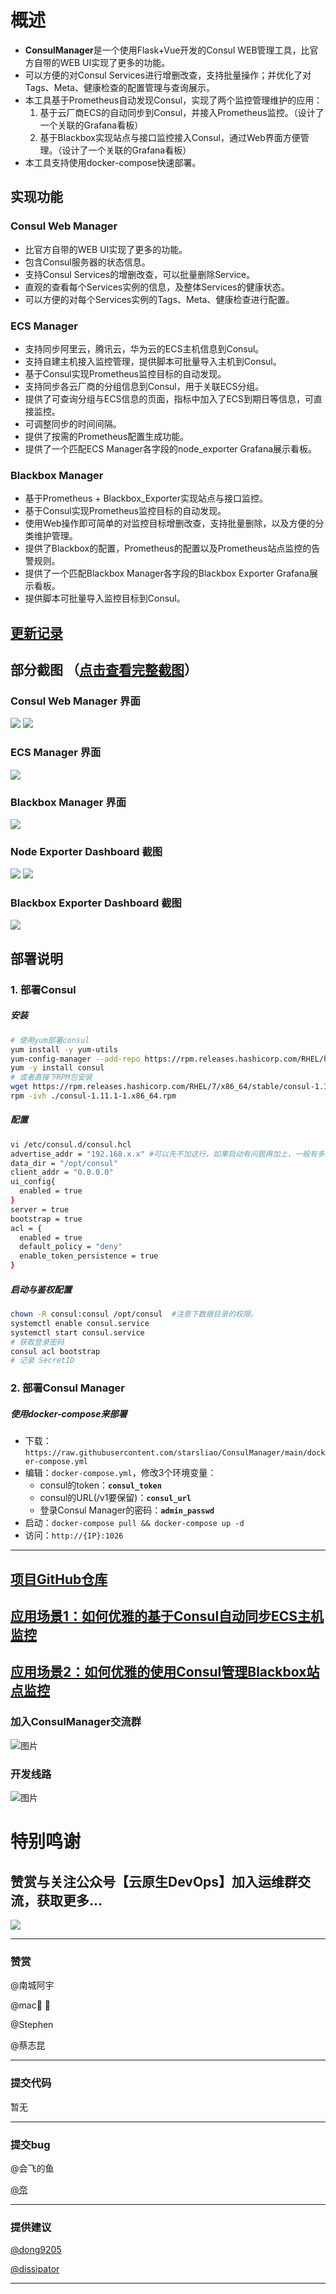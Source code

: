 # 概述
- **ConsulManager**是一个使用Flask+Vue开发的Consul WEB管理工具，比官方自带的WEB UI实现了更多的功能。
- 可以方便的对Consul Services进行增删改查，支持批量操作；并优化了对Tags、Meta、健康检查的配置管理与查询展示。
- 本工具基于Prometheus自动发现Consul，实现了两个监控管理维护的应用：
  1. 基于云厂商ECS的自动同步到Consul，并接入Prometheus监控。（设计了一个关联的Grafana看板）
  2. 基于Blackbox实现站点与接口监控接入Consul，通过Web界面方便管理。（设计了一个关联的Grafana看板）
- 本工具支持使用docker-compose快速部署。

## 实现功能
### Consul Web Manager
- 比官方自带的WEB UI实现了更多的功能。
- 包含Consul服务器的状态信息。
- 支持Consul Services的增删改查，可以批量删除Service。
- 直观的查看每个Services实例的信息，及整体Services的健康状态。
- 可以方便的对每个Services实例的Tags、Meta、健康检查进行配置。

### ECS Manager
- 支持同步阿里云，腾讯云，华为云的ECS主机信息到Consul。
- 支持自建主机接入监控管理，提供脚本可批量导入主机到Consul。
- 基于Consul实现Prometheus监控目标的自动发现。
- 支持同步各云厂商的分组信息到Consul，用于关联ECS分组。
- 提供了可查询分组与ECS信息的页面，指标中加入了ECS到期日等信息，可直接监控。
- 可调整同步的时间间隔。
- 提供了按需的Prometheus配置生成功能。
- 提供了一个匹配ECS Manager各字段的node_exporter Grafana展示看板。

### Blackbox Manager 
- 基于Prometheus + Blackbox_Exporter实现站点与接口监控。
- 基于Consul实现Prometheus监控目标的自动发现。
- 使用Web操作即可简单的对监控目标增删改查，支持批量删除，以及方便的分类维护管理。
- 提供了Blackbox的配置，Prometheus的配置以及Prometheus站点监控的告警规则。
- 提供了一个匹配Blackbox Manager各字段的Blackbox Exporter Grafana展示看板。
- 提供脚本可批量导入监控目标到Consul。

## [更新记录](https://github.com/starsliao/ConsulManager/releases)

## 部分截图  （[点击查看完整截图](https://github.com/starsliao/ConsulManager/tree/main/screenshot#%E6%88%AA%E5%9B%BE)）
### Consul Web Manager 界面
![](https://raw.githubusercontent.com/starsliao/ConsulManager/main/screenshot/consul1.PNG)
![](https://raw.githubusercontent.com/starsliao/ConsulManager/main/screenshot/consul3.PNG)
### ECS Manager 界面
![](https://raw.githubusercontent.com/starsliao/ConsulManager/main/screenshot/ecs1.PNG)
### Blackbox Manager 界面
![](https://raw.githubusercontent.com/starsliao/ConsulManager/main/screenshot/blackbox1.PNG)
### Node Exporter Dashboard 截图
![](https://raw.githubusercontent.com/starsliao/ConsulManager/main/vue-consul/public/node1.png)
![](https://raw.githubusercontent.com/starsliao/ConsulManager/main/vue-consul/public/node2.png)
### Blackbox Exporter Dashboard 截图
![](https://raw.githubusercontent.com/starsliao/ConsulManager/main/vue-consul/public/blackbox.png)

## 部署说明

### 1. 部署Consul

##### 安装

```bash
# 使用yum部署consul
yum install -y yum-utils
yum-config-manager --add-repo https://rpm.releases.hashicorp.com/RHEL/hashicorp.repo
yum -y install consul
# 或者直接下RPM包安装
wget https://rpm.releases.hashicorp.com/RHEL/7/x86_64/stable/consul-1.11.4.x86_64.rpm
rpm -ivh ./consul-1.11.1-1.x86_64.rpm
```

##### 配置

```bash
vi /etc/consul.d/consul.hcl
advertise_addr = "192.168.x.x" #可以先不加这行，如果启动有问题再加上，一般有多网卡需要配置这行，填写你的网卡IP
data_dir = "/opt/consul"
client_addr = "0.0.0.0"
ui_config{
  enabled = true
}
server = true
bootstrap = true
acl = {
  enabled = true
  default_policy = "deny"
  enable_token_persistence = true
}
```

##### 启动与鉴权配置

```bash
chown -R consul:consul /opt/consul  #注意下数据目录的权限。
systemctl enable consul.service
systemctl start consul.service
# 获取登录密码
consul acl bootstrap
# 记录 SecretID
```

### 2. 部署Consul Manager

##### 使用docker-compose来部署
- 下载：`https://raw.githubusercontent.com/starsliao/ConsulManager/main/docker-compose.yml`
- 编辑：`docker-compose.yml`，修改3个环境变量：
  - consul的token：**`consul_token`**
  - consul的URL(/v1要保留)：**`consul_url`**
  - 登录Consul Manager的密码：**`admin_passwd`**
- 启动：`docker-compose pull && docker-compose up -d`
- 访问：`http://{IP}:1026`
---
## [项目GitHub仓库](https://github.com/starsliao/ConsulManager)
## [应用场景1：如何优雅的基于Consul自动同步ECS主机监控](https://github.com/starsliao/ConsulManager/blob/main/docs/ECS%E4%B8%BB%E6%9C%BA%E7%9B%91%E6%8E%A7.md)
## [应用场景2：如何优雅的使用Consul管理Blackbox站点监控](https://github.com/starsliao/ConsulManager/blob/main/docs/blackbox%E7%AB%99%E7%82%B9%E7%9B%91%E6%8E%A7.md)

### 加入ConsulManager交流群
![图片](https://user-images.githubusercontent.com/3349611/165884190-1bcde71a-ddb3-485f-81bb-63116a49bfc2.png)


### 开发线路
![图片](https://github.com/starsliao/ConsulManager/blob/main/Roadmap.png)

# 特别鸣谢
## 赞赏与关注公众号【**云原生DevOps**】加入运维群交流，获取更多...
![](https://starsl.cn/static/img/thanks.png)

---

### 赞赏
@南城阿宇

@mac🐬 🌈

@Stephen

@蔡志昆

---

### 提交代码
暂无

---

### 提交bug
@会飞的鱼

[@奈](https://github.com/Wp516781950)

---

### 提供建议
[@dong9205](https://github.com/dong9205)

[@dissipator](https://github.com/dissipator)

---


